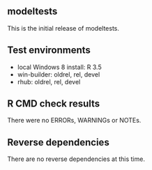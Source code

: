 ## modeltests

This is the initial release of modeltests.

## Test environments

* local Windows 8 install: R 3.5
* win-builder: oldrel, rel, devel
* rhub: oldrel, rel, devel

## R CMD check results

There were no ERRORs, WARNINGs or NOTEs.

## Reverse dependencies

There are no reverse dependencies at this time.
